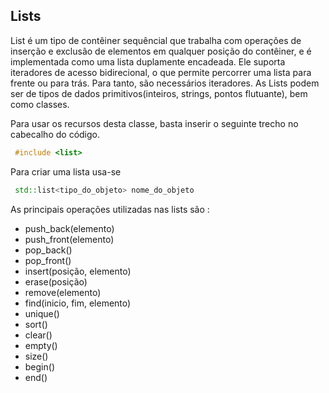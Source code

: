 ## Lists
List é um tipo de contêiner sequêncial que trabalha com operações de inserção e exclusão de elementos em qualquer posição do contêiner, e é implementada como uma lista duplamente encadeada. Ele suporta iteradores de acesso bidirecional, o que permite percorrer uma lista para frente ou para trás. Para tanto, são necessários iteradores.
As Lists podem ser de tipos de dados primitivos(inteiros, strings, pontos flutuante), bem como classes.

Para usar os recursos desta classe, basta inserir o seguinte trecho no cabecalho do código.
```c++
 #include <list>
```

Para criar uma lista usa-se
```c++
 std::list<tipo_do_objeto> nome_do_objeto
```

As principais operações utilizadas nas lists são :
- push_back(elemento)
- push_front(elemento)
- pop_back()
- pop_front()
- insert(posição, elemento)
- erase(posição)
- remove(elemento)
- find(inicio, fim, elemento)
- unique()
- sort()
- clear()
- empty()
- size()
- begin() 
- end() 

